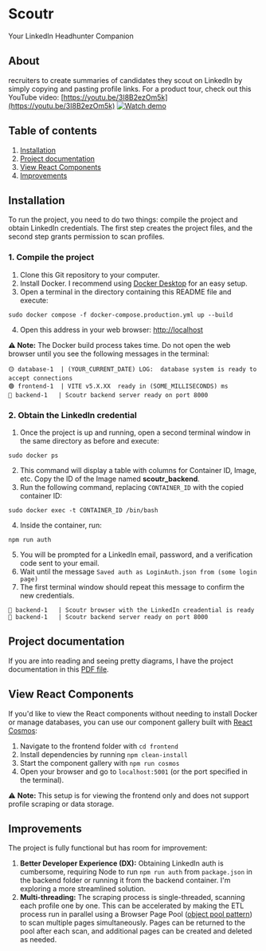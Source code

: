 # Scoutr

Your LinkedIn Headhunter Companion

## About

recruiters to create summaries of candidates they scout on LinkedIn by simply copying and pasting profile links. For a product tour, check out this YouTube video: [https://youtu.be/3I8B2ezOm5k](https://youtu.be/3I8B2ezOm5k)
[![Watch demo](https://img.youtube.com/vi/PvDabjmfyJc/maxresdefault.jpg)](https://youtu.be/3I8B2ezOm5k)

## Table of contents

1. [Installation](#installation)
1. [Project documentation](#project-documentation)
1. [View React Components](#view-react-components)
1. [Improvements](#improvements)

## Installation

To run the project, you need to do two things: compile the project and obtain LinkedIn credentials. The first step creates the project files, and the second step grants permission to scan profiles.

### 1. Compile the project

1. Clone this Git repository to your computer.
2. Install Docker. I recommend using [Docker Desktop](https://www.docker.com/products/docker-desktop/) for an easy setup.
3. Open a terminal in the directory containing this README file and execute:

```
sudo docker compose -f docker-compose.production.yml up --build
```

4. Open this address in your web browser: [http://localhost](http://localhost)

**⚠️ Note:** The Docker build process takes time. Do not open the web browser until you see the following messages in the terminal:

```
🟡 database-1  | (YOUR_CURRENT_DATE) LOG:  database system is ready to accept connections
🟢 frontend-1  | VITE v5.X.XX  ready in (SOME_MILLISECONDS) ms
🔵 backend-1   | Scoutr backend server ready on port 8000
```

### 2. Obtain the LinkedIn credential

1. Once the project is up and running, open a second terminal window in the same directory as before and execute:

```
sudo docker ps
```

2. This command will display a table with columns for Container ID, Image, etc. Copy the ID of the Image named **scoutr_backend**.
3. Run the following command, replacing `CONTAINER_ID` with the copied container ID:

```
sudo docker exec -t CONTAINER_ID /bin/bash
```

4. Inside the container, run:

```
npm run auth
```

5. You will be prompted for a LinkedIn email, password, and a verification code sent to your email.
6. Wait until the message `Saved auth as LoginAuth.json from (some login page)`
7. The first terminal window should repeat this message to confirm the new credentials.

```
🔵 backend-1   | Scoutr browser with the LinkedIn creadential is ready
🔵 backend-1   | Scoutr backend server ready on port 8000
```

## Project documentation

If you are into reading and seeing pretty diagrams, I have the project documentation in this [PDF file](https://github.com/elalienx/scoutr/blob/main/documentation.pdf).

## View React Components

If you'd like to view the React components without needing to install Docker or manage databases, you can use our component gallery built with [React Cosmos](https://reactcosmos.org):

1. Navigate to the frontend folder with `cd frontend`
1. Install dependencies by running `npm clean-install`
1. Start the component gallery with `npm run cosmos`
1. Open your browser and go to `localhost:5001` (or the port specified in the terminal).

⚠️ **Note:** This setup is for viewing the frontend only and does not support profile scraping or data storage.

## Improvements

The project is fully functional but has room for improvement:

1. **Better Developer Experience (DX):** Obtaining LinkedIn auth is cumbersome, requiring Node to run `npm run auth` from `package.json` in the backend folder or running it from the backend container. I'm exploring a more streamlined solution.
1. **Multi-threading:** The scraping process is single-threaded, scanning each profile one by one. This can be accelerated by making the ETL process run in parallel using a Browser Page Pool ([object pool pattern](https://en.wikipedia.org/wiki/Object_pool_pattern)) to scan multiple pages simultaneously. Pages can be returned to the pool after each scan, and additional pages can be created and deleted as needed.
